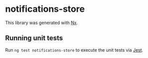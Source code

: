 # notifications-store

This library was generated with [Nx](https://nx.dev).

## Running unit tests

Run `ng test notifications-store` to execute the unit tests via [Jest](https://jestjs.io).
